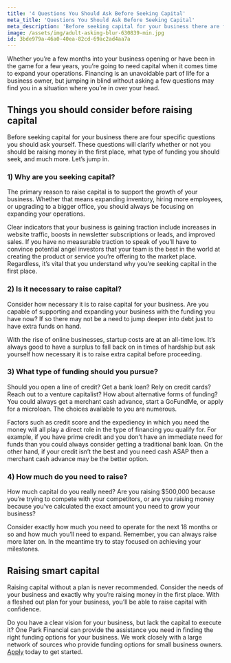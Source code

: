 ```yaml
---
title: '4 Questions You Should Ask Before Seeking Capital'
meta_title: 'Questions You Should Ask Before Seeking Capital'
meta_description: 'Before seeking capital for your business there are four specific questions you should ask yourself. Raising capital without a plan is never recommended.'
image: /assets/img/adult-asking-blur-630839-min.jpg
id: 3bde979a-46a0-40ea-82cd-69ac2ad4aa7a
---
```

Whether you’re a few months into your business opening or have been in the game for a few years, you’re going to need capital when it comes time to expand your operations. Financing is an unavoidable part of life for a business owner, but jumping in blind without asking a few questions may find you in a situation where you’re in over your head. 

## Things you should consider before raising capital
Before seeking capital for your business there are four specific questions you should ask yourself. These questions will clarify whether or not you should be raising money in the first place, what type of funding you should seek, and much more. Let’s jump in. 

### 1)    Why are you seeking capital?
The primary reason to raise capital is to support the growth of your business. Whether that means expanding inventory, hiring more employees, or upgrading to a bigger office, you should always be focusing on expanding your operations. 

Clear indicators that your business is gaining traction include increases in website traffic, boosts in newsletter subscriptions or leads, and improved sales. If you have no measurable traction to speak of you’ll have to convince potential angel investors that your team is the best in the world at creating the product or service you’re offering to the market place. Regardless, it’s vital that you understand why you’re seeking capital in the first place. 

### 2)    Is it necessary to raise capital?
Consider how necessary it is to raise capital for your business. Are you capable of supporting and expanding your business with the funding you have now? If so there may not be a need to jump deeper into debt just to have extra funds on hand. 

With the rise of online businesses, startup costs are at an all-time low. It’s always good to have a surplus to fall back on in times of hardship but ask yourself how necessary it is to raise extra capital before proceeding. 

### 3)    What type of funding should you pursue?
Should you open a line of credit? Get a bank loan? Rely on credit cards? Reach out to a venture capitalist? How about alternative forms of funding? You could always get a merchant cash advance, start a GoFundMe, or apply for a microloan. The choices available to you are numerous. 

Factors such as credit score and the expediency in which you need the money will all play a direct role in the type of financing you qualify for. For example, if you have prime credit and you don’t have an immediate need for funds than you could always consider getting a traditional bank loan. On the other hand, if your credit isn’t the best and you need cash ASAP then a merchant cash advance may be the better option. 

### 4)    How much do you need to raise?
How much capital do you really need? Are you raising $500,000 because you’re trying to compete with your competitors, or are you raising money because you’ve calculated the exact amount you need to grow your business? 

Consider exactly how much you need to operate for the next 18 months or so and how much you’ll need to expand. Remember, you can always raise more later on. In the meantime try to stay focused on achieving your milestones. 

## Raising smart capital 
Raising capital without a plan is never recommended. Consider the needs of your business and exactly why you’re raising money in the first place. With a fleshed out plan for your business, you’ll be able to raise capital with confidence. 

Do you have a clear vision for your business, but lack the capital to execute it? One Park Financial can provide the assistance you need in finding the right funding options for your business. We work closely with a large network of sources who provide funding options for small business owners. [Apply](https://www.oneparkfinancial.com/) today to get started.
